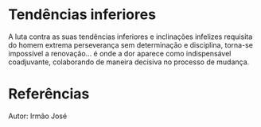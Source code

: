 # Tendências inferiores
A luta contra as suas tendências inferiores e inclinações infelizes requisita do homem extrema perseverança sem determinação e disciplina, torna-se impossível a renovação... é onde a dor aparece como indispensável coadjuvante, colaborando de maneira decisiva no processo de mudança. 

# Referências
Autor: Irmão José
